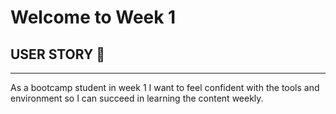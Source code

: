 # Welcome to Week 1

## **USER STORY** 📘

---

As a bootcamp student in week 1 I want to feel confident with the tools and environment so I can succeed in learning the content weekly.
